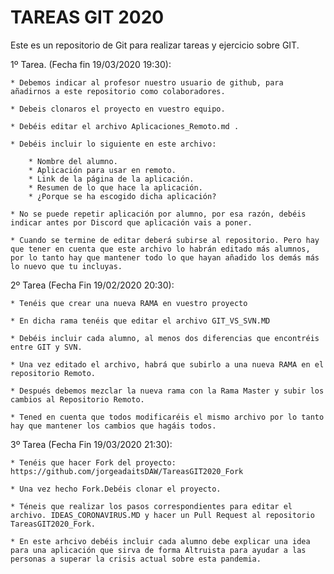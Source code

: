 # TAREAS GIT 2020

Este es un repositorio de Git para realizar tareas y ejercicio sobre GIT.

1º Tarea. (Fecha fin 19/03/2020 19:30):

    * Debemos indicar al profesor nuestro usuario de github, para añadirnos a este repositorio como colaboradores.

    * Debeis clonaros el proyecto en vuestro equipo.

    * Debéis editar el archivo Aplicaciones_Remoto.md .

    * Debéis incluir lo siguiente en este archivo:

        * Nombre del alumno.
        * Aplicación para usar en remoto.
        * Link de la página de la aplicación.
        * Resumen de lo que hace la aplicación.
        * ¿Porque se ha escogido dicha aplicación?

    * No se puede repetir aplicación por alumno, por esa razón, debéis indicar antes por Discord que aplicación vais a poner.

    * Cuando se termine de editar deberá subirse al repositorio. Pero hay que tener en cuenta que este archivo lo habrán editado más alumnos, por lo tanto hay que mantener todo lo que hayan añadido los demás más lo nuevo que tu incluyas.

2º Tarea (Fecha Fin 19/02/2020 20:30):

    * Tenéis que crear una nueva RAMA en vuestro proyecto

    * En dicha rama tenéis que editar el archivo GIT_VS_SVN.MD

    * Debéis incluir cada alumno, al menos dos diferencias que encontréis entre GIT y SVN.

    * Una vez editado el archivo, habrá que subirlo a una nueva RAMA en el repositorio Remoto.

    * Después debemos mezclar la nueva rama con la Rama Master y subir los cambios al Repositorio Remoto.

    * Tened en cuenta que todos modificaréis el mismo archivo por lo tanto hay que mantener los cambios que hagáis todos.

3º Tarea (Fecha Fin 19/03/2020 21:30):

    * Tenéis que hacer Fork del proyecto: https://github.com/jorgeadaitsDAW/TareasGIT2020_Fork

    * Una vez hecho Fork.Debéis clonar el proyecto.

    * Téneis que realizar los pasos correspondientes para editar el archivo. IDEAS_CORONAVIRUS.MD y hacer un Pull Request al repositorio TareasGIT2020_Fork.

    * En este arhcivo debéis incluir cada alumno debe explicar una idea para una aplicación que sirva de forma Altruista para ayudar a las personas a superar la crisis actual sobre esta pandemia.
